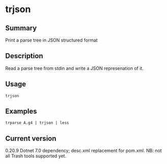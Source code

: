 # trjson

## Summary

Print a parse tree in JSON structured format

## Description

Read a parse tree from stdin and write a JSON represenation of it.

## Usage

    trjson

## Examples

    trparse A.g4 | trjson | less

## Current version

0.20.9 Dotnet 7.0 dependency; desc.xml replacement for pom.xml. NB: not all Trash tools supported yet.
